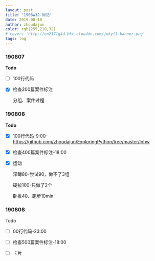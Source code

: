 ```yaml
---
layout: post
title: '1908w32-周记'
date: 2019-08-10
author: zhoudajun
color: rgb(255,210,32)
# cover: 'http://on2171g4d.bkt.clouddn.com/jekyll-banner.png'
tags: log
---
```


### 190807

**Todo**

+ [ ] 100行代码

+ [x] 检查200篇案件标注

  分组、案件过程

### 190808

**Todo**

+ [x] 100行代码-9:00-https://github.com/zhoudajun/ExploringPython/tree/master/lphw

+ [x] 检查400篇案件标注-18:00

+ [x] 运动

  深蹲80-尝试90，做不了3组

  硬拉100-只做了2个

  卧推40、跑步10min
  

### 190808

Todo

- [ ] 00行代码-23:00

- [ ] 检查500篇案件标注-18:00

- [ ] 卡片

  








